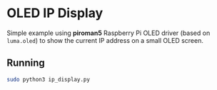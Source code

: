 # OLED IP Display

Simple example using **piroman5** Raspberry Pi OLED driver (based on `luma.oled`) to show the current IP address on a small OLED screen.

## Running

```bash
sudo python3 ip_display.py
```
